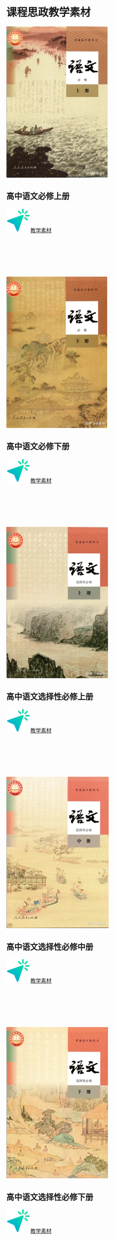 # 课程思政教学素材

[![高中语文必修上册 >](/assets/images/book1_small.webp)](/pages/books/book1.html)

## 高中语文必修上册

[![cursor](/assets/images/cursor.webp)教学素材](/pages/books/book1.html)

\
\
\
\
&nbsp;

[![高中语文必修下册 >](/assets/images/book2_small.webp)](/pages/books/book2.html)

## 高中语文必修下册

[![cursor](/assets/images/cursor.webp)教学素材](/pages/books/book2.html)

\
\
\
\
&nbsp;

[![高中语文选择性必修上册 >](/assets/images/book3_small.webp)](/pages/books/book3.html)

## 高中语文选择性必修上册

[![cursor](/assets/images/cursor.webp)教学素材](/pages/books/book3.html)

\
\
\
\
&nbsp;

[![高中语文选择性必修中册 >](/assets/images/book4_small.webp)](/pages/books/book4.html)

## 高中语文选择性必修中册

[![cursor](/assets/images/cursor.webp)教学素材](/pages/books/book4.html)

\
\
\
\
&nbsp;

[![高中语文选择性必修下册 >](/assets/images/book5_small.webp)](/pages/books/book5.html)

## 高中语文选择性必修下册

[![cursor](/assets/images/cursor.webp)教学素材](/pages/books/book5.html)

\
\
\
\
&nbsp;

